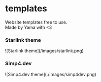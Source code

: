 # templates
Website templates free to use.
<br>
Made by Yama with <3

<h3>Starlink theme</h3>
![Starlink theme](/images/starlink.png)

<h3>Simp4.dev</h3>
![Simp4.dev theme](./images/simp4dev.png)
